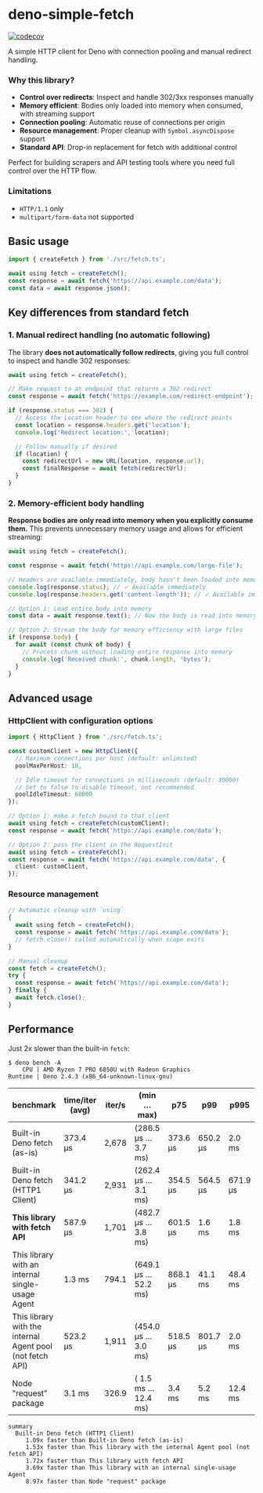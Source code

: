 # deno-simple-fetch

[![codecov](https://codecov.io/gh/esroyo/deno-simple-fetch/graph/badge.svg?token=HVROUGXKTD)](https://codecov.io/gh/esroyo/deno-simple-fetch)

A simple HTTP client for Deno with connection pooling and manual redirect handling.

### Why this library?

* **Control over redirects**: Inspect and handle 302/3xx responses manually
* **Memory efficient**: Bodies only loaded into memory when consumed, with streaming support
* **Connection pooling**: Automatic reuse of connections per origin
* **Resource management**: Proper cleanup with `Symbol.asyncDispose` support
* **Standard API**: Drop-in replacement for fetch with additional control

Perfect for building scrapers and API testing tools where you need full control over the HTTP flow.

### Limitations

* `HTTP/1.1` only
* `multipart/form-data` not supported

## Basic usage

```ts
import { createFetch } from './src/fetch.ts';

await using fetch = createFetch();
const response = await fetch('https://api.example.com/data');
const data = await response.json();
```

## Key differences from standard fetch

### 1. Manual redirect handling (no automatic following)

The library **does not automatically follow redirects**, giving you full control to inspect and handle 302 responses:

```ts
await using fetch = createFetch();

// Make request to an endpoint that returns a 302 redirect
const response = await fetch('https://example.com/redirect-endpoint');

if (response.status === 302) {
  // Access the Location header to see where the redirect points
  const location = response.headers.get('location');
  console.log('Redirect location:', location);

  // Follow manually if desired
  if (location) {
    const redirectUrl = new URL(location, response.url);
    const finalResponse = await fetch(redirectUrl);
  }
}
```

### 2. Memory-efficient body handling

**Response bodies are only read into memory when you explicitly consume them.** This prevents unnecessary memory usage and allows for efficient streaming:

```ts
await using fetch = createFetch();

const response = await fetch('https://api.example.com/large-file');

// Headers are available immediately, body hasn't been loaded into memory
console.log(response.status); // ✓ Available immediately
console.log(response.headers.get('content-length')); // ✓ Available immediately

// Option 1: Load entire body into memory
const data = await response.text(); // Now the body is read into memory

// Option 2: Stream the body for memory efficiency with large files
if (response.body) {
  for await (const chunk of body) {
    // Process chunk without loading entire response into memory
    console.log('Received chunk:', chunk.length, 'bytes');
  }
}
```

## Advanced usage

### HttpClient with configuration options

```ts
import { HttpClient } from './src/fetch.ts';

const customClient = new HttpClient({
  // Maximum connections per host (default: unlimited)
  poolMaxPerHost: 10,

  // Idle timeout for connections in milliseconds (default: 30000)
  // Set to false to disable timeout, not recommended.
  poolIdleTimeout: 60000
});

// Option 1: make a fetch bound to that client
await using fetch = createFetch(customClient);
const response = await fetch('https://api.example.com/data');

// Option 2: pass the client in the RequestInit
await using fetch = createFetch();
const response = await fetch('https://api.example.com/data', {
  client: customClient,
});
```

### Resource management

```ts
// Automatic cleanup with `using`
{
  await using fetch = createFetch();
  const response = await fetch('https://api.example.com/data');
  // fetch.close() called automatically when scope exits
}

// Manual cleanup
const fetch = createFetch();
try {
  const response = await fetch('https://api.example.com/data');
} finally {
  await fetch.close();
}
```

## Performance

Just 2x slower than the built-in `fetch`:
```
$ deno bench -A
    CPU | AMD Ryzen 7 PRO 6850U with Radeon Graphics
Runtime | Deno 2.4.3 (x86_64-unknown-linux-gnu)
```

| benchmark                                                   | time/iter (avg) |        iter/s |      (min … max)      |      p75 |      p99 |     p995 |
| ----------------------------------------------------------- | --------------- | ------------- | --------------------- | -------- | -------- | -------- |
| Built-in Deno fetch (as-is)                                 |        373.4 µs |         2,678 | (286.5 µs …   3.7 ms) | 373.6 µs | 650.2 µs |   2.0 ms |
| Built-in Deno fetch (HTTP1 Client)                          |        341.2 µs |         2,931 | (262.4 µs …   3.1 ms) | 354.5 µs | 564.5 µs | 671.9 µs |
| **This library with fetch API**                             |        587.9 µs |         1,701 | (482.7 µs …   3.8 ms) | 601.5 µs |   1.6 ms |   1.8 ms |
| This library with an internal single-usage Agent            |          1.3 ms |         794.1 | (649.1 µs …  52.2 ms) | 868.1 µs |  41.1 ms |  48.4 ms |
| This library with the internal Agent pool (not fetch API)   |        523.2 µs |         1,911 | (454.0 µs …   3.0 ms) | 518.5 µs | 801.7 µs |   2.0 ms |
| Node "request" package                                      |          3.1 ms |         326.9 | (  1.5 ms …  12.4 ms) |   3.4 ms |   5.2 ms |  12.4 ms |

```
summary
  Built-in Deno fetch (HTTP1 Client)
     1.09x faster than Built-in Deno fetch (as-is)
     1.53x faster than This library with the internal Agent pool (not fetch API)
     1.72x faster than This library with fetch API
     3.69x faster than This library with an internal single-usage Agent
     8.97x faster than Node "request" package
```

